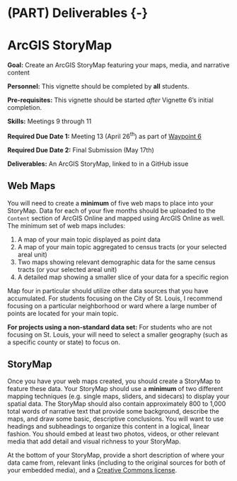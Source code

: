 # (PART) Deliverables {-}

# ArcGIS StoryMap

<div class="rmdgoal">
<p><strong>Goal:</strong> Create an ArcGIS StoryMap featuring your maps,
media, and narrative content</p>
</div>

<div class="rmdpersonnel">
<p><strong>Personnel:</strong> This vignette should be completed by
<strong>all</strong> students.</p>
</div>

<div class="rmdpre">
<p><strong>Pre-requisites:</strong> This vignette should be started
<em>after</em> Vignette 6’s initial completion.</p>
</div>

<div class="rmdskills">
<p><strong>Skills:</strong> Meetings 9 through 11</p>
</div>

<div class="rmddue">
<p><strong>Required Due Date 1:</strong> Meeting 13 (April
26<sup>th</sup>) as part of <a href="index.html#waypoints">Waypoint
6</a></p>
<p><strong>Required Due Date 2:</strong> Final Submission (May 17th)</p>
</div>

<div class="rmddeliver">
<p><strong>Deliverables:</strong> An ArcGIS StoryMap, linked to in a
GitHub issue</p>
</div>

## Web Maps
You will need to create a **minimum** of five web maps to place into your StoryMap. Data for each of your five months should be uploaded to the `Content` section of ArcGIS Online and mapped using ArcGIS Online as well. The minimum set of web maps includes:

  1. A map of your main topic displayed as point data
  2. A map of your main topic aggregated to census tracts (or your selected areal unit)
  3. Two maps showing relevant demographic data for the same census tracts (or your selected areal unit)
  4. A detailed map showing a smaller slice of your data for a specific region
  
Map four in particular should utilize other data sources that you have accumulated. For students focusing on the City of St. Louis, I recommend focusing on a particular neighborhood or ward where a large number of points are located for your main topic. 

<div class="rmdwarning">
<p><strong>For projects using a non-standard data set:</strong> For
students who are not focusing on St. Louis, your will need to select a
smaller geography (such as a specific county or state) to focus on.</p>
</div>

## StoryMap
Once you have your web maps created, you should create a StoryMap to feature these data. Your StoryMap should use a **minimum** of two different mapping techniques (e.g. single maps, sliders, and sidecars) to display your spatial data. The StoryMap should also contain approximately 800 to 1,000 total words of narrative text that provide some background, describe the maps, and draw some basic, descriptive conclusions. You will want to use headings and subheadings to organize this content in a logical, linear fashion. You should embed at least two photos, videos, or other relevant media that add detail and visual richness to your StoryMap. 

At the bottom of your StoryMap, provide a short description of where your data came from, relevant links (including to the original sources for both of your embedded media), and a [Creative Commons license](https://creativecommons.org/share-your-work/). 


